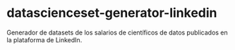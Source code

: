 # datascienceset-generator-linkedin
Generador de datasets de los salarios de científicos de datos publicados en la plataforma de LinkedIn.
